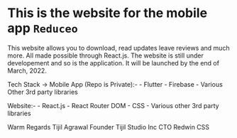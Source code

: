 # This is the website for the mobile app `Reduceo`

This website allows you to download, read updates leave reviews and much more. All made possible through React.js. The website is still under developement and so is the application. It will be launched by the end of March, 2022. 


Tech Stack -> 
   Mobile App (Repo is Private):-
      - Flutter 
      - Firebase 
      - Various Other 3rd party libraries 
  
   Website:-
      - React.js 
      - React Router DOM 
      - CSS 
      - Various other 3rd party libraries
      
      
Warm Regards 
Tijil Agrawal 
Founder Tijil Studio Inc 
CTO Redwin CSS


